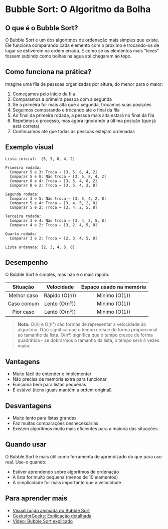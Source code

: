 # Bubble Sort: O Algoritmo da Bolha

## O que é o Bubble Sort?
O Bubble Sort é um dos algoritmos de ordenação mais simples que existe. Ele funciona comparando cada elemento com o próximo e trocando-os de lugar se estiverem na ordem errada. É como se os elementos mais "leves" fossem subindo como bolhas na água até chegarem ao topo.

## Como funciona na prática?

Imagine uma fila de pessoas organizadas por altura, do menor para o maior:

1. Começamos pelo início da fila
2. Comparamos a primeira pessoa com a segunda
3. Se a primeira for mais alta que a segunda, trocamos suas posições
4. Seguimos comparando e trocando até o final da fila
5. Ao final da primeira rodada, a pessoa mais alta estará no final da fila
6. Repetimos o processo, mas agora ignorando a última posição (que já está correta)
7. Continuamos até que todas as pessoas estejam ordenadas

## Exemplo visual
```
Lista inicial:  [5, 3, 8, 4, 2]

Primeira rodada:
  Comparar 5 e 3: Troca → [3, 5, 8, 4, 2]
  Comparar 5 e 8: Não troca → [3, 5, 8, 4, 2]
  Comparar 8 e 4: Troca → [3, 5, 4, 8, 2]
  Comparar 8 e 2: Troca → [3, 5, 4, 2, 8]
  
Segunda rodada:
  Comparar 3 e 5: Não troca → [3, 5, 4, 2, 8]
  Comparar 5 e 4: Troca → [3, 4, 5, 2, 8]
  Comparar 5 e 2: Troca → [3, 4, 2, 5, 8]
  
Terceira rodada:
  Comparar 3 e 4: Não troca → [3, 4, 2, 5, 8]
  Comparar 4 e 2: Troca → [3, 2, 4, 5, 8]
  
Quarta rodada:
  Comparar 3 e 2: Troca → [2, 3, 4, 5, 8]
  
Lista ordenada: [2, 3, 4, 5, 8]
```

## Desempenho

O Bubble Sort é simples, mas não é o mais rápido:

| Situação         | Velocidade         | Espaço usado na memória |
|:----------------:|:------------------:|:-----------------------:|
| Melhor caso      | Rápido (O(n))      | Mínimo (O(1))           |
| Caso comum       | Lento (O(n²))      | Mínimo (O(1))           |
| Pior caso        | Lento (O(n²))      | Mínimo (O(1))           |

> **Nota:** O(n) e O(n²) são formas de representar a velocidade do algoritmo. O(n) significa que o tempo cresce de forma proporcional ao tamanho da lista. O(n²) significa que o tempo cresce de forma quadrática - se dobrarmos o tamanho da lista, o tempo será 4 vezes maior.

## Vantagens
+ Muito fácil de entender e implementar
+ Não precisa de memória extra para funcionar
+ Funciona bem para listas pequenas
+ É estável (itens iguais mantêm a ordem original)

## Desvantagens
+ Muito lento para listas grandes
+ Faz muitas comparações desnecessárias
+ Existem algoritmos muito mais eficientes para a maioria das situações

## Quando usar
O Bubble Sort é mais útil como ferramenta de aprendizado do que para uso real. Use-o quando:
+ Estiver aprendendo sobre algoritmos de ordenação
+ A lista for muito pequena (menos de 10 elementos)
+ A simplicidade for mais importante que a velocidade

## Para aprender mais
+ [Visualização animada do Bubble Sort](https://visualgo.net/en/sorting)
+ [GeeksforGeeks: Explicação detalhada](https://www.geeksforgeeks.org/bubble-sort/)
+ [Vídeo: Bubble Sort explicado](https://www.youtube.com/watch?v=xli_FI7CuzA)